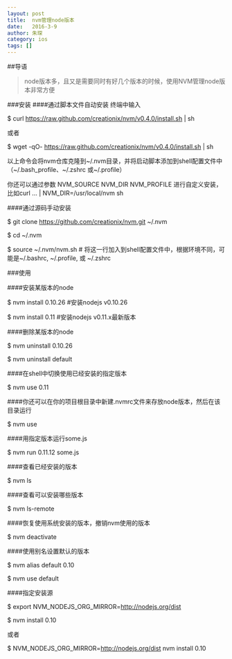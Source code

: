 ```yaml
---
layout: post
title:  nvm管理node版本
date:   2016-3-9
author: 朱琛
category: ios
tags: []
---
```


##导语

<blockquote>node版本多，且又是需要同时有好几个版本的时候，使用NVM管理node版本非常方便</blockquote>


###安装
####通过脚本文件自动安装
终端中输入

$ curl https://raw.github.com/creationix/nvm/v0.4.0/install.sh | sh

或者

$ wget -qO- https://raw.github.com/creationix/nvm/v0.4.0/install.sh | sh

以上命令会将nvm仓库克隆到~/.nvm目录，并将启动脚本添加到shell配置文件中（~/.bash_profile、~/.zshrc 或~/.profile）

你还可以通过参数 NVM_SOURCE NVM_DIR NVM_PROFILE 进行自定义安装，比如curl ... | NVM_DIR=/usr/local/nvm sh

####通过源码手动安装

$ git clone https://github.com/creationix/nvm.git ~/.nvm 

$ cd ~/.nvm 

$ source ~/.nvm/nvm.sh # 将这一行加入到shell配置文件中，根据环境不同，可能是~/.bashrc, ~/.profile, 或 ~/.zshrc

###使用

####安装某版本的node

$ nvm install 0.10.26 #安装nodejs v0.10.26

$ nvm install 0.11 #安装nodejs v0.11.x最新版本


####删除某版本的node


$ nvm uninstall 0.10.26

$ nvm uninstall default


####在shell中切换使用已经安装的指定版本

$ nvm use 0.11

####你还可以在你的项目根目录中新建.nvmrc文件来存放node版本，然后在该目录运行


$ nvm use


####用指定版本运行some.js


$ nvm run 0.11.12 some.js



####查看已经安装的版本


$ nvm ls



####查看可以安装哪些版本


$ nvm ls-remote



####恢复使用系统安装的版本，撤销nvm使用的版本


$ nvm deactivate


####使用别名设置默认的版本


$ nvm alias default 0.10

$ nvm use default

####指定安装源

$ export NVM_NODEJS_ORG_MIRROR=http://nodejs.org/dist

$ nvm install 0.10

 或者
 
$ NVM_NODEJS_ORG_MIRROR=http://nodejs.org/dist nvm install 0.10









